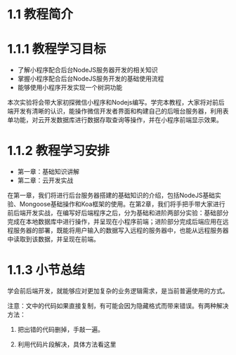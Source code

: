 1.1 教程简介
===

# 1.1.1 教程学习目标

* 了解小程序配合后台NodeJS服务器开发的相关知识
* 掌握小程序配合后台NodeJS服务开发的基础使用流程
* 能够使用小程序开发实现一个树洞功能

本次实验将会带大家初探微信小程序和Nodejs编写。学完本教程，大家将对前后端开发有清晰的认识，能操作微信开发者界面和构建自己的后哦台服务器，利用表单功能，对云开发数据库进行数据存取查询等操作，并在小程序前端显示效果。

# 1.1.2 教程学习安排

- 第一章：基础知识讲解
- 第二章：云开发实战

在第一章，我们将进行后台服务器搭建的基础知识的介绍，包括NodeJS基础实验、Mongoose基础操作和Koa框架的使用。在第2章，我们将手把手带大家进行前后端开发实战，在编写好后端程序之后，分为基础和进阶两部分实验：基础部分完成在本地数据库中进行操作，并呈现在小程序前端；进阶部分完成后端应用在远程服务器的部署，既能将用户输入的数据写入远程的服务器中，也能从远程服务器中读取到该数据，并呈现在前端。

# 1.1.3 小节总结

学会前后端开发，就能够应对更加复杂的业务逻辑需求，是当前普遍使用的方式。

注意：文中的代码如果直接复制，有可能会因为隐藏格式而带来错误。有两种解决方法：

1. 把出错的代码删掉，手敲一遍。

2. 利用代码片段解决，具体方法看这里
